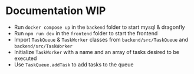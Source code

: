 # Documentation WIP

- Run `docker compose up` in the `backend` folder to start mysql & dragonfly
- Run `npm run dev` in the `frontend` folder to start the frontend
- Import `TaskQueue` & `TaskWorker` classes from `backend/src/TaskQueue` and `backend/src/TaskWorker`
- Initialize `TaskWorker` with a name and an array of tasks desired to be executed
- Use `TaskQueue.addTask` to add tasks to the queue
